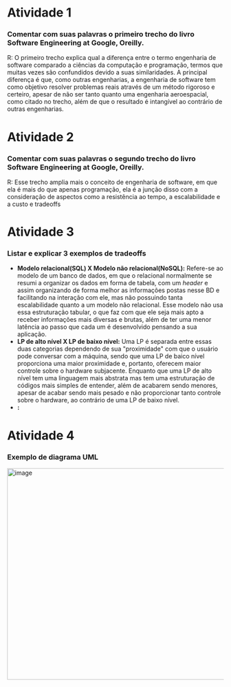 # Atividade 1
### Comentar com suas palavras o primeiro trecho do livro Software Engineering at Google, Oreilly.
R: O primeiro trecho explica qual a diferença entre o termo engenharia de software comparado a ciências da computação e programação, termos que muitas vezes são confundidos devido a suas similaridades. A principal diferença é que, como outras engenharias, a engenharia de software tem como objetivo resolver problemas reais através de um método rigoroso e certeiro, apesar de não ser tanto quanto uma engenharia aeroespacial, como citado no trecho, além de que o resultado é intangível ao contrário de outras engenharias.

# Atividade 2
### Comentar com suas palavras o segundo trecho do livro Software Engineering at Google, Oreilly.
R: Esse trecho amplia mais o conceito de engenharia de software, em que ela é mais do que apenas programação, ela é a junção disso com a consideração de aspectos como a resistência ao tempo, a escalabilidade e a custo e tradeoffs

# Atividade 3
### Listar e explicar 3 exemplos de tradeoffs
- **Modelo relacional(SQL) X Modelo não relacional(NoSQL):** Refere-se ao modelo de um banco de dados, em que o relacional normalmente se resumi a organizar os dados em forma de tabela, com um *header* e assim organizando de forma melhor as informações postas nesse BD e facilitando na interação com ele, mas não possuindo tanta escalabilidade quanto a um modelo não relacional. Esse modelo não usa essa estruturação tabular, o que faz com que ele seja mais apto a receber informações mais diversas e brutas, além de ter uma menor latência ao passo que cada um é desenvolvido pensando a sua aplicação.
- **LP de alto nível X LP de baixo nível:** Uma LP é separada entre essas duas categorias dependendo de sua "proximidade" com que o usuário pode conversar com a máquina, sendo que uma LP de baico nível proporciona uma maior proximidade e, portanto, oferecem maior controle sobre o hardware subjacente. Enquanto que uma LP de alto nível tem uma linguagem mais abstrata mas tem uma estruturação de códigos mais simples de entender, além de acabarem sendo menores, apesar de acabar sendo mais pesado e não proporcionar tanto controle sobre o hardware, ao contrário de uma LP de baixo nível.
- **:** 

# Atividade 4
### Exemplo de diagrama UML
<img width="625" height="491" alt="image" src="https://github.com/user-attachments/assets/8287d9e6-59f4-46b8-b69b-122751a3f0f3" />


